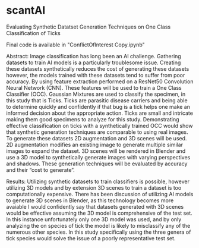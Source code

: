 # scantAI
Evaluating Synthetic Datatset Generation Techniques on One Class Classification of Ticks

Final code is available in "ConflictOfInterest Copy.ipynb"

Abstract: Image classification has long been an AI challenge. Gathering datasets to train AI models is a particularly troublesome issue. Creating these datasets synthetically reduces the cost of generating these datasets however, the models trained with these datasets tend to suffer from poor accuracy. By using feature extraction performed on a ResNet50 Convolution Neural Network (CNN). These features will be used to train a One Class Classifier (OCC). Gaussian Mixtures are used to classify the specimen, in this study that is Ticks. Ticks are parasitic disease carriers and being able to determine quickly and confidently if that bug is a tick helps one make an informed decision about the appropriate action. Ticks are small and intricate making them good specimens to analyze for this study. Demonstrating effective classification on ticks with a synthetically trained OCC would show that synthetic generation techniques are comparable to using real images. To generate these datasets 2D augmentation and 3D scenes will be used. 2D augmentation modifies an existing image to generate multiple similar images to expand the dataset. 3D scenes will be rendered in Blender and use a 3D model to synthetically generate images with varying perspectives and shadows. These generation techniques will be evaluated by accuracy and their “cost to generate”.

Results: Utilizing synthetic datasets to train classifiers is possible, however utilizing 3D models and by extension 3D scenes to train a dataset is too computationally expensive. There has been discussion of utilizing AI models to generate 3D scenes in Blender, as this technology becomes more avaiable I would confidently say that datasets generated with 3D scenes would be effective assuming the 3D model is comprehensive of the test set. In this instance unfortunately only one 3D model was used, and by only analyzing the on species of tick the model is likely to misclassify any of the numerous other species. In this study specifically using the three genera of tick species would solve the issue of a poorly representative test set.
